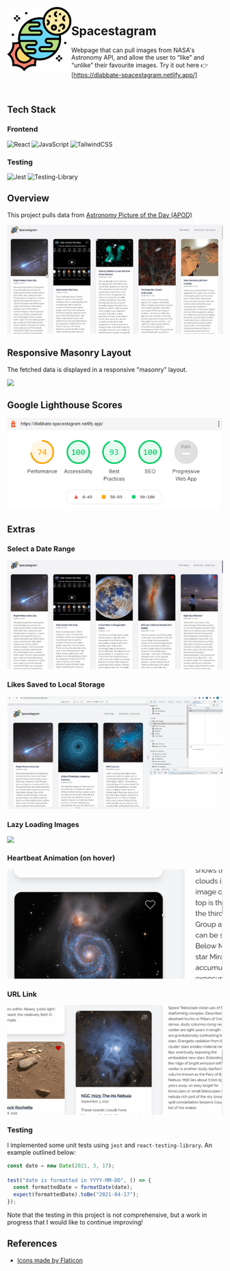 <img src="./src/assets/logo.png" width=150 align="left"/>

# Spacestagram
Webpage that can pull images from NASA's Astronomy API, and allow the user to “like” and “unlike” their favourite images. Try it out here 👉 [https://dlabbate-spacestagram.netlify.app/]

<br/>

## Tech Stack
### Frontend
<img alt="React" src="https://img.shields.io/badge/react-%2320232a.svg?style=for-the-badge&logo=react&logoColor=%2361DAFB"/> <img alt="JavaScript" src="https://img.shields.io/badge/javascript-%23323330.svg?style=for-the-badge&logo=javascript&logoColor=%23F7DF1E"/> ![TailwindCSS](https://img.shields.io/badge/tailwindcss-%2338B2AC.svg?style=for-the-badge&logo=tailwind-css&logoColor=white)

### Testing
<img alt="Jest" src="https://img.shields.io/badge/-jest-%23C21325?style=for-the-badge&logo=jest&logoColor=white"/> <img alt="Testing-Library" src="https://img.shields.io/badge/-TestingLibrary-%23E33332?style=for-the-badge&logo=testing-library&logoColor=white"/>

## Overview
This project pulls data from <a href="https://api.nasa.gov/#apod">Astronomy Picture of the Day (APOD)</a> 

<img src="./src/assets/documentation/overview.gif" />

## Responsive Masonry Layout
The fetched data is displayed in a responsive "masonry" layout.

<img src="./src/assets/documentation/responsive.gif" />

## Google Lighthouse Scores
<img src="./src/assets/documentation/lighthouse.PNG" />

## Extras

### Select a Date Range
<img src="./src/assets/documentation/date.gif" />

### Likes Saved to Local Storage
<img src="./src/assets/documentation/local-storage.gif" />

### Lazy Loading Images
<img src="./src/assets/documentation/lazy-loading.gif" />

### Heartbeat Animation (on hover)
<img src="./src/assets/documentation/heartbeat.gif" />

### URL Link
<img src="./src/assets/documentation/url.gif" />

### Testing
I implemented some unit tests using `jest` and `react-testing-library`. An example outlined below:

```javascript
const date = new Date(2021, 3, 17);

test("date is formatted in YYYY-MM-DD", () => {
  const formattedDate = formatDate(date);
  expect(formattedDate).toBe("2021-04-17");
});
```

Note that the testing in this project is not comprehensive, but a work in progress that I would like to continue improving!

## References
* <a href="https://www.flaticon.com/">Icons made by Flaticon</a>
